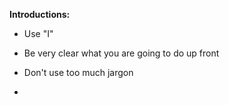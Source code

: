 **Introductions:**
- Use "I"
- Be very clear what you are going to do up front

- Don't use too much jargon

- 